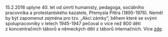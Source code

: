 15.2.2016 uplyne 40. let od úmrtí humanisty, pedagoga, sociálního pracovníka a
protestantského kazatele, Přemysla Pittra (1895-1976). Neměl by být zapomenut
zejména pro tzv. „Akci zámky“, během které se svými spolupracovníky v letech
1945-1947 pečoval o více než 800 dětí z koncentračních táborů a německých dětí
z táborů internačních. Více [zde](clanky/pitter.html).

